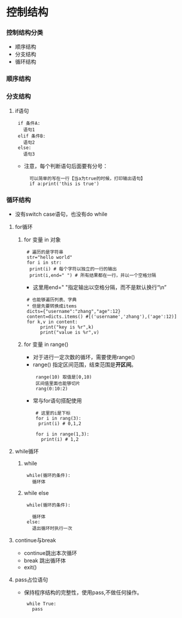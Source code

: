 # 控制结构
### 控制结构分类
   * 顺序结构
   * 分支结构
   * 循环结构
### 顺序结构

### 分支结构
1. if语句
    ```
     if 条件A:
       语句1
     elif 条件B:
       语句2
     else:
       语句3
    ```
    * 注意，每个判断语句后面要有分号：
	  ```
	    可以简单的写在一行【当a为true的时候，打印输出语句】
		if a:print('this is true')
	  ```
### 循环结构
* 没有switch case语句，也没有do while
1. for循环
   1. for 变量 in 对象
      ```
       # 遍历的是字符串
       str="hello world"
       for i in str:
        print(i) # 每个字符以独立的一行的输出
        print(i,end=" ") # 所有结果都在一行，并以一个空格分隔
      ```
       * 这里用end=" "指定输出以空格分隔，而不是默认换行“\n”


      ```
       # 也能够遍历列表、字典
       * 但是先要转换成items
       dicts={"username":"zhang","age":12}
       content=dicts.items() #[('username','zhang'),('age':12)]
       for k,v in content:
            print("key is %r",k)
            print("value is %r",v)
      ```

    2. for 变量 in range()
       * 对于进行一定次数的循环，需要使用range()
       * range() 指定区间范围，结束范围是**开区间**。
         ```
          range(10) 取值是[0,10)
          区间值里面也能够切片
          rang(0:10:2)
         ```
       * 常与for语句搭配使用
         ```
          # 这里的i是下标
          for i in rang(3):
           print(i) # 0,1,2
		  
          for i in range(1,3):
            print(i) # 1,2  		  
         ```
2. while循环
   1. while
      ```
       while(循环的条件):
         循环体
      ```
   2. while else
      ```
       while(循环的条件):

         循环体
       else:
         退出循环时执行一次
      ```


4. continue与break
   * continue跳出本次循环
   * break 跳出循环体
   * exit()
5. pass占位语句
   * 保持程序结构的完整性，使用pass,不做任何操作。
     ```
      while True:
        pass
     ```



